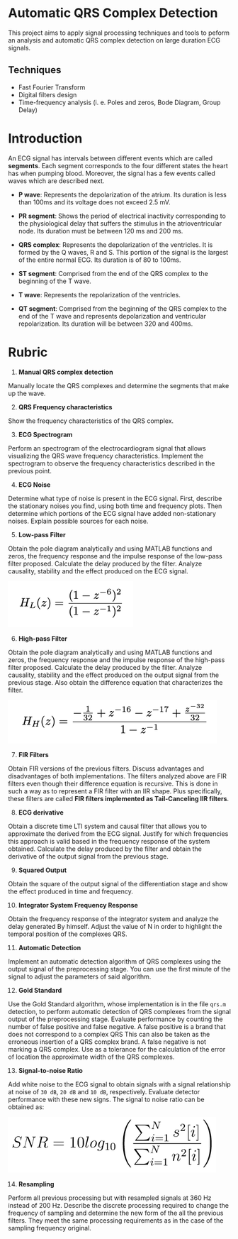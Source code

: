 # Automatic QRS Complex Detection

This project aims to apply signal processing techniques and tools to peform an analysis and automatic QRS complex detection on large duration ECG signals.

## Techniques

- Fast Fourier Transform
- Digital filters design
- Time-frequency analysis (i. e. Poles and zeros, Bode Diagram, Group Delay)

# Introduction

An ECG signal has intervals between different events which are called **segments**.
Each segment corresponds to the four different states the heart has when pumping blood.
Moreover, the signal has a few events called waves which are described next.

- **P wave**: Represents the depolarization of the atrium. Its duration is less than 100ms and its voltage
does not exceed 2.5 mV.

- **PR segment**: Shows the period of electrical inactivity corresponding to the physiological delay that
suffers the stimulus in the atrioventricular node. Its duration must be between 120 ms
and 200 ms.

- **QRS complex**: Represents the depolarization of the ventricles. It is formed by the Q waves,
R and S. This portion of the signal is the largest of the entire normal ECG. Its duration is of
80 to 100ms.

- **ST segment**: Comprised from the end of the QRS complex to the beginning of the T wave.

- **T wave**: Represents the repolarization of the ventricles.

- **QT segment**: Comprised from the beginning of the QRS complex to the end of the T wave and represents
depolarization and ventricular repolarization. Its duration will be between 320 and 400ms.

# Rubric

1. **Manual QRS complex detection**

Manually locate the QRS complexes and determine the segments that make up the wave.

2. **QRS Frequency characteristics**

Show the frequency characteristics of the QRS complex.

3. **ECG Spectrogram**

Perform an spectrogram of the electrocardiogram signal that allows visualizing the QRS wave frequency characteristics.
Implement the spectrogram to observe the frequency characteristics described in the previous point.

4. **ECG Noise**

Determine what type of noise is present in the ECG signal.
First, describe the stationary noises you find, using both time and frequency plots.
Then determine which portions of the ECG signal have added non-stationary noises. 
Explain possible sources for each noise.

5. **Low-pass Filter**

Obtain the pole diagram analytically and using MATLAB functions
and zeros, the frequency response and the impulse response of the low-pass filter proposed.
Calculate the delay produced by the filter.
Analyze causality, stability and the effect produced on the ECG signal.

![LPF](images/low-pass.png)

6. **High-pass Filter**

Obtain the pole diagram analytically and using MATLAB functions
and zeros, the frequency response and the impulse response of the high-pass filter proposed.
Calculate the delay produced by the filter.
Analyze causality, stability and the effect produced on the output signal from the previous stage.
Also obtain the difference equation that characterizes the filter.

![HPF](images/high-pass.png)

7. **FIR Filters**

Obtain FIR versions of the previous filters.
Discuss advantages and disadvantages
of both implementations.
The filters analyzed above are FIR filters even though their difference equation is recursive.
This is done in such a way as to represent a FIR filter with an IIR shape.
Plus specifically, these filters are called __FIR filters implemented as Tail-Canceling IIR filters__. 

8. **ECG derivative**

Obtain a discrete time LTI system and causal filter that allows you to approximate the derived from the ECG signal.
Justify for which frequencies this approach is valid based
in the frequency response of the system obtained.
Calculate the delay produced by the filter and obtain the derivative of the output signal from the previous stage.

9. **Squared Output**

Obtain the square of the output signal of the differentiation stage and show the effect produced in time and frequency.

10. **Integrator System Frequency Response**

Obtain the frequency response of the integrator system and analyze the delay generated By himself.
Adjust the value of N in order to highlight the temporal position of the complexes QRS.

11. **Automatic Detection**

Implement an automatic detection algorithm of QRS complexes
using the output signal of the preprocessing stage.
You can use the first minute of the signal to adjust the parameters of said algorithm.

12. **Gold Standard**

Use the Gold Standard algorithm, whose implementation is in the file
`qrs.m` detection, to perform automatic detection of QRS complexes from the signal output of the preprocessing stage.
Evaluate performance by counting the number of false positive and false negative.
A false positive is a brand that does not correspond to a complex
QRS This can also be taken as the erroneous insertion of a QRS complex brand. 
A false negative is not marking a QRS complex.
Use as a tolerance for the calculation of the error of
location the approximate width of the QRS complexes.

13. **Signal-to-noise Ratio**

Add white noise to the ECG signal to obtain signals with a signal relationship
at noise of `30 dB`, `20 dB` and `10 dB`, respectively.
Evaluate detector performance with these new signs.
The signal to noise ratio can be obtained as:

![SNR](images/SNR.png)

14. **Resampling**

Perform all previous processing but with resampled signals at 360 Hz
instead of 200 Hz.
Describe the discrete processing required to change the frequency of
sampling and determine the new form of the all the previous filters.
They meet the same processing requirements as in the case of the sampling frequency original.
